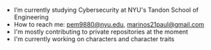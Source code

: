 - I’m currently studying Cybersecurity at NYU's Tandon School of Engineering
- How to reach me: pem9880@nyu.edu, marinos21paul@gmail.com
- I'm mostly contributing to private repositories at the moment
- I'm currently working on characters and character traits



<!---
paulmarinos/paulmarinos is a ✨ special ✨ repository because its `README.md` (this file) appears on your GitHub profile.
You can click the Preview link to take a look at your changes.
--->
